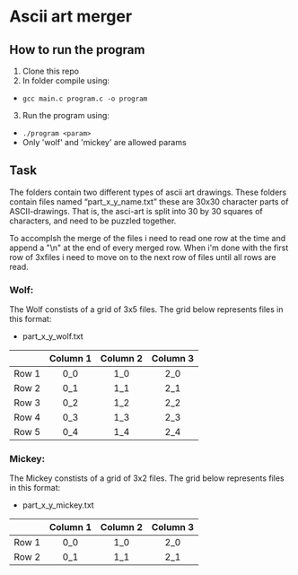 # Ascii art merger

## How to run the program
1. Clone this repo
2. In folder compile using:
  * `gcc main.c program.c -o program`
3. Run the program using:
  * `./program <param>`
  * Only 'wolf' and 'mickey' are allowed params

## Task
The folders contain two different types of ascii art drawings. These folders contain files named “part_x_y_name.txt” these are 30x30 character parts of ASCII-drawings. That is, the asci-art is split into 30 by 30 squares of characters, and need to be puzzled together.

To accomplsh the merge of the files i need to read one row at the time and append a "\n" at the end of every merged row. When i'm done with the first row of 3xfiles i need to move on to the next row of files until all rows are read.

### Wolf:
The Wolf constists of a grid of 3x5 files.
The grid below represents files in this format:
 - part_x_y_wolf.txt
 
|          | Column 1 | Column 2 | Column 3 |
|:--------:|:--------:|:--------:|:--------:|
| Row 1    | 0_0      | 1_0      | 2_0      |
| Row 2    | 0_1      | 1_1      | 2_1      |
| Row 3    | 0_2      | 1_2      | 2_2      |
| Row 4    | 0_3      | 1_3      | 2_3      |
| Row 5    | 0_4      | 1_4      | 2_4      |

### Mickey:
The Mickey constists of a grid of 3x2 files.
The grid below represents files in this format:
 - part_x_y_mickey.txt

|          | Column 1 | Column 2 | Column 3 |
|:--------:|:--------:|:--------:|:--------:|
| Row 1    | 0_0      | 1_0      | 2_0      |
| Row 2    | 0_1      | 1_1      | 2_1      |
